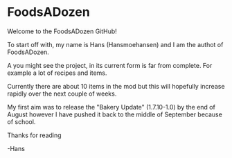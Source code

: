 FoodsADozen
===========

Welcome to the FoodsADozen GitHub!

To start off with, my name is Hans (Hansmoehansen) and I am the authot of FoodsADozen.

A you might see the project, in its current form is far from complete.
For example a lot of recipes and items.

Currently there are about 10 items in the mod but this will hopefully increase rapidly over the next couple of weeks.

My first aim was to release the "Bakery Update" (1.7.10-1.0) by the end of August however I have pushed it back to the middle of September because of school.

Thanks for reading

-Hans
